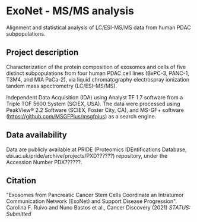 # ExoNet - MS/MS analysis

Alignment and statistical analysis of LC/ESI-MS/MS data from human PDAC subpopulations.

## Project description

Characterization of the protein composition of exosomes and cells of five distinct subpopulations from four human PDAC cell lines (BxPC-3, PANC-1, T3M4, and MIA PaCa-2), via liquid chromatography electrospray ionization tandem mass spectrometry (LC/ESI–MS/MS). 

Independent Data Acquisition (IDA) using Analyst TF 1.7 software from a Triple TOF 5600 System (SCIEX, USA). The data were processed using PeakView® 2.2 Software (SCIEX, Foster City, CA), and MS-GF+ software (https://github.com/MSGFPlus/msgfplus) as a search engine.

## Data availability

Data are publicly available at PRIDE (Proteomics IDEntifications Database, ebi.ac.uk/pride/archive/projects/PXD??????) repository, under the Accession Number PDX??????.

## Citation

"Exosomes from Pancreatic Cancer Stem Cells Coordinate an Intratumor Communication Network (ExoNet) and Support Disease Progression". Carolina F. Ruivo and Nuno Bastos et al., Cancer Discovery (2021) *STATUS: Submitted*


